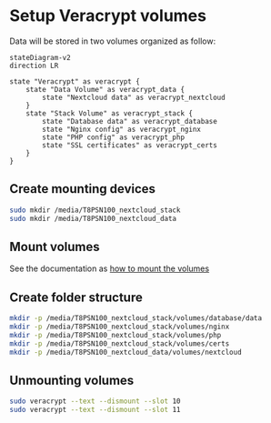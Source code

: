 # Setup Veracrypt volumes

Data will be stored in two volumes organized as follow:

```mermaid
stateDiagram-v2
direction LR

state "Veracrypt" as veracrypt {
    state "Data Volume" as veracrypt_data {
        state "Nextcloud data" as veracrypt_nextcloud
    }
    state "Stack Volume" as veracrypt_stack {
        state "Database data" as veracrypt_database
        state "Nginx config" as veracrypt_nginx
        state "PHP config" as veracrypt_php
        state "SSL certificates" as veracrypt_certs
    }
}
```

## Create mounting devices

```sh
sudo mkdir /media/T8PSN100_nextcloud_stack
sudo mkdir /media/T8PSN100_nextcloud_data
```

## Mount volumes

See the documentation as [how to mount the volumes](manage-veracrypt-volumes.md)

## Create folder structure

```sh
mkdir -p /media/T8PSN100_nextcloud_stack/volumes/database/data
mkdir -p /media/T8PSN100_nextcloud_stack/volumes/nginx
mkdir -p /media/T8PSN100_nextcloud_stack/volumes/php
mkdir -p /media/T8PSN100_nextcloud_stack/volumes/certs
mkdir -p /media/T8PSN100_nextcloud_data/volumes/nextcloud
```

## Unmounting volumes

```sh
sudo veracrypt --text --dismount --slot 10
sudo veracrypt --text --dismount --slot 11
```
